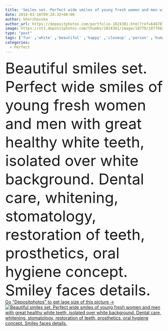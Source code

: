 ```yaml
---
title: 'Smiles set. Perfect wide smiles of young fresh women and men wit'
date: 2018-03-16T09:24:32+00:00
author: khorzhevska
author_url: https://depositphotos.com/portfolio-1024381.html?ref=64678756
image: https://st3.depositphotos.com/thumbs/1024381/image/18770/187708224/api_thumb_450.jpg?forcejpeg=true
type: "post"
tags: ['fun' ,'white' ,'beautiful' ,'happy' ,'closeup' ,'person' ,'human' ,'girl' ,'female' ,'young' ,'smiling' ,'people' ,'beauty' ,'happiness' ,'joy' ,'cheerful' ,'fresh' ,'caucasian' ,'smile' ,'health' ,'healthy' ,'mouth' ,'face' ,'care' ,'funny' ,'pretty' ,'teeth' ,'emotions' ,'woman' ,'feminine' ,'clean' ,'dental' ,'stomatology' ,'joyful' ,'wide' ,'lady' ,'lips' ,'gladness' ,'expressions' ,'laugh' ,'smiley' ,'lipstick' ,'restoration' ,'whitening' ,'whiten' ,'prosthetics' ,'dental care' ,'oral hygiene' ]
categories: 
  - Perfect
---
```

<div aling="center">
            <font size="60"> Beautiful smiles set. Perfect wide smiles of young fresh women and men with great healthy white teeth, isolated over white background. Dental care, whitening, stomatology, restoration of teeth, prosthetics, oral hygiene concept. Smiley faces details.</font>   
</div>
<div>
    <a href='https://st3.depositphotos.com/thumbs/1024381/image/18770/187708224/api_thumb_450.jpg?forcejpeg=true?ref=64678756' target=_blank > Go "Depositphotos" to get lage size of this picture ->
        <img href='https://st3.depositphotos.com/thumbs/1024381/image/18770/187708224/api_thumb_450.jpg?forcejpeg=true?ref=64678756' src='https://st3.depositphotos.com/1024381/18770/i/950/depositphotos_187708224-stock-photo-smiles-set-perfect-wide-smiles.jpg?forcejpeg=true' alt='Beautiful smiles set. Perfect wide smiles of young fresh women and men with great healthy white teeth, isolated over white background. Dental care, whitening, stomatology, restoration of teeth, prosthetics, oral hygiene concept. Smiley faces details.' >
    </a>
</div>
